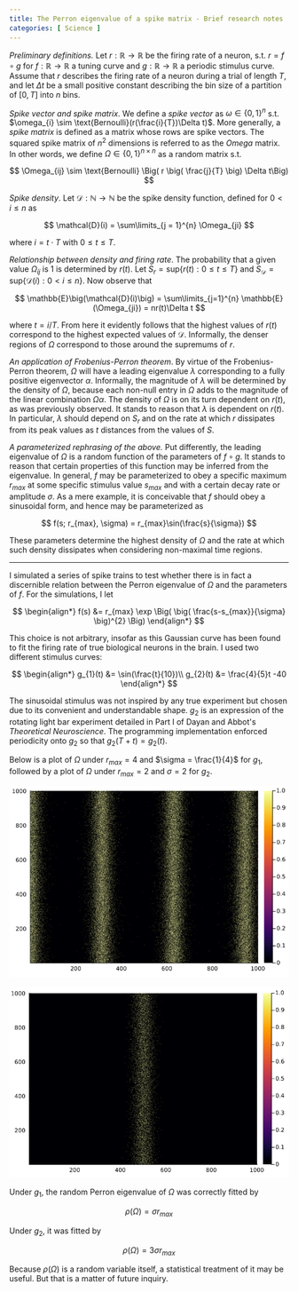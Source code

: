```yaml
--- 
title: The Perron eigenvalue of a spike matrix - Brief research notes
categories: [ Science ]
---
```



*Preliminary definitions.* Let $r: \mathbb{R} \to \mathbb{R}$ be the firing rate
of a neuron, s.t. $r = f \circ g$ for $f: \mathbb{R} \to \mathbb{R}$ a tuning
curve and $g: \mathbb{R} \to \mathbb{R}$ a periodic stimulus curve. Assume that
$r$ describes the firing rate of a neuron during a trial of length $T$, and let
$\Delta t$ be a small positive constant describing the bin size of a partition
of $[0, T]$ into $n$ bins. 

*Spike vector and spike matrix*. We define a *spike vector* as $\omega \in \{0,
1\}^{n}$ s.t. $\omega_{i} \sim \text{Bernoulli}(r(\frac{i}{T})\Delta t)$. More
generally, a *spike matrix* is defined as a matrix whose rows are spike vectors.
The squared spike matrix of $n^2$ dimensions is referred to as the *Omega*
matrix. In other words, we define $\Omega \in \{ 0, 1 \}^{n \times n}$ as a
random matrix s.t.

$$ \Omega_{ij} \sim \text{Bernoulli} \Big( r \big( \frac{j}{T} \big) \Delta t\Big) $$ 

*Spike density*. Let $\mathcal{D}: \mathbb{N} \to \mathbb{N}$ be the
spike density function, defined for $0 < i \leq n$ as

$$ \mathcal{D}(i) = \sum\limits_{j = 1}^{n} \Omega_{ji} $$ 

where $i =t \cdot T$ with $0 \leq t \leq T$.

*Relationship between density and firing rate*. The probability that a given
value $\Omega_{ij}$ is $1$ is determined by $r(t)$. Let $S_r = \text{sup} \{
r(t) : 0 \leq t \leq T \}$ and $S_{\mathcal{D}} = \text{sup}\{ \mathcal{D}(i) :
0 < i \leq n \}$. Now observe that

$$ \mathbb{E}\big(\mathcal{D}(i)\big) = \sum\limits_{j=1}^{n}
\mathbb{E}(\Omega_{ji}) = nr(t)\Delta t $$ 

where $t = i/T$. From here it evidently follows that the highest values of
$r(t)$ correspond to the highest expected values of $\mathcal{D}$. Informally,
the denser regions of $\Omega$ correspond to those around the supremums of $r$.

*An application of Frobenius-Perron theorem*. By virtue of the Frobenius-Perron
theorem, $\Omega$ will have a leading eigenvalue $\lambda$ corresponding to a
fully positive eigenvector $\alpha$. Informally, the magnitude of $\lambda$ will
be determined by the density of $\Omega$, because each non-null entry in
$\Omega$ adds to the magnitude of the linear combination $\Omega \alpha$. The
density of $\Omega$ is on its turn dependent on $r(t)$, as was previously
observed. It stands to reason that $\lambda$ is dependent on $r(t)$. In
particular, $\lambda$ should depend on $S_{r}$ and on the rate at which $r$
dissipates from its peak values as $t$ distances from the values of $S$.

*A parameterized rephrasing of the above.* Put differently, the leading
eigenvalue of $\Omega$ is a random function of the parameters of $f \circ g$. It
stands to reason that certain properties of this function may be inferred from
the eigenvalue. In general, $f$ may be parameterized to obey a specific maximum
$r_{max}$ at some specific stimulus value $s_{max}$ and with a certain decay
rate or amplitude $\sigma$. As a mere example, it is conceivable that $f$ should
obey a sinusoidal form, and hence may be parameterized as

$$ f(s; r_{max}, \sigma) = r_{max}\sin(\frac{s}{\sigma}) $$

These parameters determine the highest density of $\Omega$ and the rate at which
such density dissipates when considering non-maximal time regions. 

***

I simulated a series of spike trains to test whether there is in fact a
discernible relation between the Perron eigenvalue of $\Omega$ and the
parameters of $f$. For the simulations, I let

$$ \begin{align*} f(s) &= r_{max} \exp \Big( \big( \frac{s-s_{max}}{\sigma}
\big)^{2} \Big) \end{align*} $$

This choice is not arbitrary, insofar as this Gaussian curve has been found to
fit the firing rate of true biological neurons in the brain. I used two
different stimulus curves:

$$ \begin{align*} g_{1}(t) &= \sin(\frac{t}{10})\\ g_{2}(t) &= \frac{4}{5}t -40 \end{align*} $$

The sinusoidal stimulus was not inspired by any true experiment but chosen due
to its convenient and understandable shape. $g_{2}$ is an expression of the
rotating light bar experiment detailed in $\text{Part I}$ of Dayan and Abbot's
*Theoretical Neuroscience*. The programming implementation enforced periodicity
onto $g_{2}$ so that $g_{2}(T + t) = g_{2}(t)$.

Below is a plot of $\Omega$ under $r_{max} = 4$ and $\sigma = \frac{1}{4}$ for
$g_{1}$, followed by a plot of $\Omega$ under $r_{max} = 2$ and $\sigma = 2$ for
$g_{2}$.


<p align="center">
  <img src="../Images/SineMat.png">
</p>

<p align="center">
  <img src="../Images/LinMat.png">
</p>


Under $g_{1}$, the random Perron eigenvalue of $\Omega$ was correctly fitted by

$$ \rho(\Omega) = \sigma r_{max} $$ 

Under $g_{2}$, it was fitted by

$$ \rho(\Omega)=3\sigma r_{max} $$

Because $\rho(\Omega)$ is a random variable itself, a statistical treatment of
it may be useful. But that is a matter of future inquiry.


